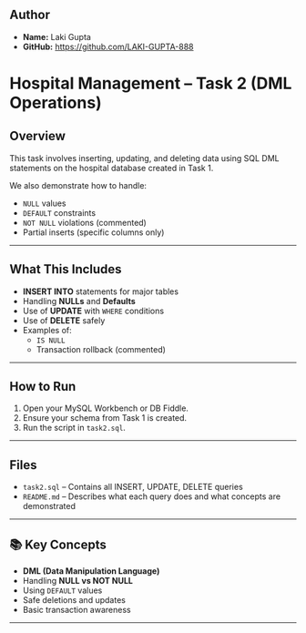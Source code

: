 ## Author
- **Name:** Laki Gupta  
- **GitHub:** https://github.com/LAKI-GUPTA-888



# Hospital Management – Task 2 (DML Operations)

## Overview
This task involves inserting, updating, and deleting data using SQL DML statements on the hospital database created in Task 1.

We also demonstrate how to handle:
- `NULL` values
- `DEFAULT` constraints
- `NOT NULL` violations (commented)
- Partial inserts (specific columns only)

---

## What This Includes
- **INSERT INTO** statements for major tables
- Handling **NULLs** and **Defaults**
- Use of **UPDATE** with `WHERE` conditions
- Use of **DELETE** safely
- Examples of:
  - `IS NULL`
  - Transaction rollback (commented)

---

## How to Run
1. Open your MySQL Workbench or DB Fiddle.
2. Ensure your schema from Task 1 is created.
3. Run the script in `task2.sql`.

---

## Files
- `task2.sql` – Contains all INSERT, UPDATE, DELETE queries
- `README.md` – Describes what each query does and what concepts are demonstrated

---

## 📚 Key Concepts
- **DML (Data Manipulation Language)**
- Handling **NULL vs NOT NULL**
- Using `DEFAULT` values
- Safe deletions and updates
- Basic transaction awareness

---
